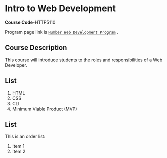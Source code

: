 # Intro to Web Development

**Course Code**-HTTP5110 

Program page link is [`Humber Web Development Program`](https://mediaarts.humber.ca/programs/web-development.html) .

## Course Description

This course will introduce students to the roles and responsibilities of a Web Developer.

## List

1. HTML
2. CSS
3. CLI
4. Minimum Viable Product (MVP) 

## List
This is an order list:

1. Item 1
2. Item 2
